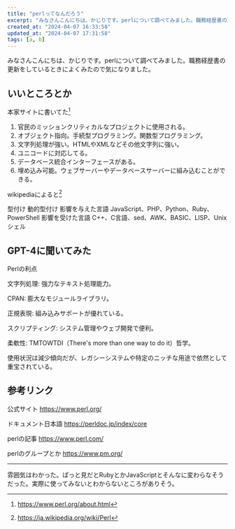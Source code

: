 ```yaml
---
title: "perlってなんだろう"
excerpt: "みなさんこんにちは、かじりです。perlについて調べてみました。職務経歴書の更新をしているときによくみたので気になりました。"
created_at: "2024-04-07 16:33:58"
updated_at: "2024-04-07 17:31:58"
tags: [a, b]
---
```


みなさんこんにちは、かじりです。perlについて調べてみました。職務経歴書の更新をしているときによくみたので気になりました。

## いいところとか

本家サイトに書いてた[^perl-features]

[^perl-features]: https://www.perl.org/about.html

1. 官民のミッションクリティカルなプロジェクトに使用される。
2. オブジェクト指向。手続型プログラミング。関数型プログラミング。
3. 文字列処理が強い。HTMLやXMLなどその他文字列に強い。
4. ユニコードに対応してる。
5. データベース統合インターフェースがある。
6. 埋め込み可能。ウェブサーバーやデータベースサーバーに組み込むことができる。

wikipediaによると[^wikipedia]

[^wikipedia]: https://ja.wikipedia.org/wiki/Perl

型付け 動的型付け
影響を与えた言語 JavaScript、PHP、Python、Ruby、PowerShell
影響を受けた言語 C++、C言語、sed、AWK、BASIC、LISP、Unixシェル

## GPT-4に聞いてみた

Perlの利点

文字列処理: 強力なテキスト処理能力。

CPAN: 膨大なモジュールライブラリ。

正規表現: 組み込みサポートが優れている。

スクリプティング: システム管理やウェブ開発で便利。

柔軟性: TMTOWTDI（There's more than one way to do it）哲学。

使用状況は減少傾向だが、レガシーシステムや特定のニッチな用途で依然として重宝されている。

## 参考リンク

公式サイト https://www.perl.org/

ドキュメント日本語 https://perldoc.jp/index/core

perlの記事 https://www.perl.com/

perlのグループとか https://www.pm.org/

---

雰囲気はわかった。ぱっと見だとRubyとかJavaScriptとそんなに変わらなそうだった。実際に使ってみないとわからないところがありそう。

